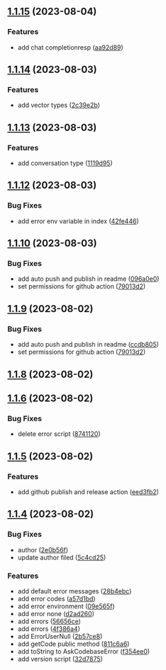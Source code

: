 ## [1.1.15](https://github.com/jipitiai/askcodebase-common/compare/v1.1.14...v1.1.15) (2023-08-04)


### Features

* add chat completionresp ([aa92d89](https://github.com/jipitiai/askcodebase-common/commit/aa92d8908ceae3484e0402dbeab93bdb634ffb8f))



## [1.1.14](https://github.com/jipitiai/askcodebase-common/compare/v1.1.13...v1.1.14) (2023-08-03)


### Features

* add vector types ([2c39e2b](https://github.com/jipitiai/askcodebase-common/commit/2c39e2be846edb40826a7e55c260fda8c344fcae))



## [1.1.13](https://github.com/jipitiai/askcodebase-common/compare/v1.1.12...v1.1.13) (2023-08-03)


### Features

* add conversation type ([1119d95](https://github.com/jipitiai/askcodebase-common/commit/1119d95e287d903c64d6c6f76fce246652bdd439))



## [1.1.12](https://github.com/jipitiai/askcodebase-common/compare/v1.1.10...v1.1.12) (2023-08-03)


### Bug Fixes

* add error env variable in index ([42fe446](https://github.com/jipitiai/askcodebase-common/commit/42fe446236af5a6772efe43403ada391cf5d52e3))



## [1.1.10](https://github.com/jipitiai/askcodebase-common/compare/v1.1.8...v1.1.10) (2023-08-03)


### Bug Fixes

* add auto push and publish in readme ([096a0e0](https://github.com/jipitiai/askcodebase-common/commit/096a0e0e59e2783bc55ad9334c619857819b16fe))
* set permissions for github action ([79013d2](https://github.com/jipitiai/askcodebase-common/commit/79013d2c3f3cf7ffc39b395228c5ad485e8c1746))



## [1.1.9](https://github.com/jipitiai/askcodebase-common/compare/v1.1.8...v1.1.9) (2023-08-02)


### Bug Fixes

* add auto push and publish in readme ([ccdb805](https://github.com/jipitiai/askcodebase-common/commit/ccdb805e0be4a475feb4d9ea90c10723e502d89b))
* set permissions for github action ([79013d2](https://github.com/jipitiai/askcodebase-common/commit/79013d2c3f3cf7ffc39b395228c5ad485e8c1746))



## [1.1.8](https://github.com/jipitiai/askcodebase-common/compare/v1.1.6...v1.1.8) (2023-08-02)



## [1.1.6](https://github.com/jipitiai/askcodebase-common/compare/v1.1.5...v1.1.6) (2023-08-02)


### Bug Fixes

* delete error script ([8741120](https://github.com/jipitiai/askcodebase-common/commit/87411201eef3b13b4e3229457acd06f8e8da5a63))



## [1.1.5](https://github.com/jipitiai/askcodebase-common/compare/v1.1.4...v1.1.5) (2023-08-02)


### Features

* add github publish and release action ([eed3fb2](https://github.com/jipitiai/askcodebase-common/commit/eed3fb2a9f9f8187a3334a110f2d21a616072883))



## [1.1.4](https://github.com/jipitiai/askcodebase-common/compare/4f386a47a3c8a677d5e579d6091fceb63a611f08...v1.1.4) (2023-08-02)


### Bug Fixes

* author ([2e0b56f](https://github.com/jipitiai/askcodebase-common/commit/2e0b56fe2f25189679b45d1c0dda3de6556f018d))
* update author filed ([5c4cd25](https://github.com/jipitiai/askcodebase-common/commit/5c4cd2544d5cfa8c917df756abc8eadc94845e0f))


### Features

* add default error messages ([28b4ebc](https://github.com/jipitiai/askcodebase-common/commit/28b4ebcfe9fc8dd39bc7267ec0ac9a12f780ad05))
* add error codes ([a57d1bd](https://github.com/jipitiai/askcodebase-common/commit/a57d1bd4eb7ddc1fb26fdf94ff466a56c9becc93))
* add error environment ([09e565f](https://github.com/jipitiai/askcodebase-common/commit/09e565f96d5bc43073036d87ef08a5a10d9ef3a1))
* add error none ([d2ad260](https://github.com/jipitiai/askcodebase-common/commit/d2ad260a00f0c52da024b34327d0532097acc01a))
* add errors ([56656ce](https://github.com/jipitiai/askcodebase-common/commit/56656cef10be472255d6bab3bb3e3ae5f0be37da))
* add errors ([4f386a4](https://github.com/jipitiai/askcodebase-common/commit/4f386a47a3c8a677d5e579d6091fceb63a611f08))
* add ErrorUserNull ([2b57ce8](https://github.com/jipitiai/askcodebase-common/commit/2b57ce8fdfd9acbfe42f2b202bd105ef360ca6b6))
* add getCode public method ([811c6a6](https://github.com/jipitiai/askcodebase-common/commit/811c6a6b2e5eca78208e8a6c33528760e9efaa86))
* add toString to AskCodebaseError ([f354ee0](https://github.com/jipitiai/askcodebase-common/commit/f354ee0554fbcc372abead8930f5ab86d886c6b7))
* add version script ([32d7875](https://github.com/jipitiai/askcodebase-common/commit/32d78756de1ccbff7ab776888f6bad32dcfc8c9e))



